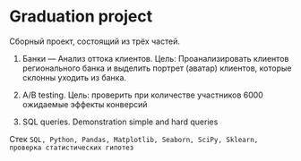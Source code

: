 # Graduation project

Сборный проект, состоящий из трёх частей.

1. Банки — Анализ оттока клиентов. Цель: Проанализировать клиентов регионального банка и выделить портрет (аватар) клиентов, которые склонны уходить из банка.

2. A/B testing. Цель: проверить при количестве участников 6000 ожидаемые эффекты конверсий

3. SQL queries. Demonstration simple and hard queries

Стек `SQL, Python, Pandas, Matplotlib, Seaborn, SciPy, Sklearn, проверка статистических гипотез`
